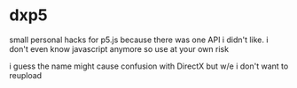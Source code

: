 # dxp5
small personal hacks for p5.js because there was one API i didn't like. i don't even know javascript anymore so use at your own risk

i guess the name might cause confusion with DirectX but w/e i don't want to reupload
